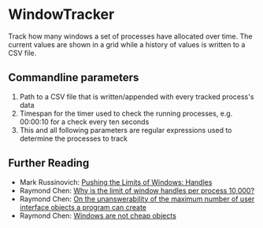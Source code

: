 # WindowTracker

Track how many windows a set of processes have allocated over time. The current values are shown in a grid while a history of values is written to a CSV file.

## Commandline parameters
1. Path to a CSV file that is written/appended with every tracked process's data
2. Timespan for the timer used to check the running processes, e.g. 00:00:10 for a check every ten seconds
3. This and all following parameters are regular expressions used to determine the processes to track

## Further Reading
- Mark Russinovich: [Pushing the Limits of Windows: Handles](https://techcommunity.microsoft.com/t5/windows-blog-archive/pushing-the-limits-of-windows-handles/ba-p/723848)
- Raymond Chen: [Why is the limit of window handles per process 10,000?](https://devblogs.microsoft.com/oldnewthing/20070718-00/?p=25963)
- Raymond Chen: [On the unanswerability of the maximum number of user interface objects a program can create](https://devblogs.microsoft.com/oldnewthing/20060901-11/?p=29883)
- Raymond Chen: [Windows are not cheap objects](https://devblogs.microsoft.com/oldnewthing/20050315-00/?p=36183)